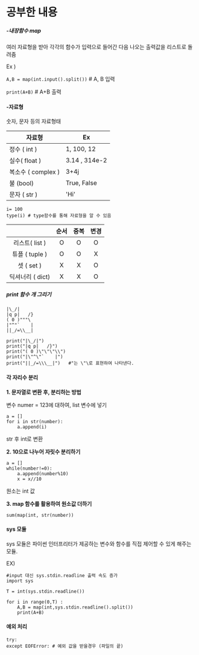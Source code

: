 # **공부한 내용**

##### -내장함수 map 

여러 자료형을 받아 각각의 함수가 입력으로 들어간 다음 나오는 출력값을 리스트로 돌려줌 

Ex )

 `A,B = map(int.input().split())` # A, B 입력

 `print(A+B)` # A+B 출력

#### -자료형

숫자, 문자 등의 자료형태

| 자료형             | Ex            |
| ------------------ | ------------- |
| 정수 ( int )       | 1, 100, 12    |
| 실수( float )      | 3.14 , 314e-2 |
| 복소수 ( complex ) | 3+4j          |
| 불 (bool)          | True, False   |
| 문자 ( str )       | 'Hi'          |

```
i= 100
type(i) # type함수를 통해 자료형을 알 수 있음
```



|                  | 순서 | 중복 | 변경 |
| :--------------: | :--: | :--: | :--: |
|  리스트( list )  |  O   |  O   |  O   |
|  튜플 ( tuple )  |  O   |  O   |  X   |
|    셋 ( set )    |  X   |  X   |  O   |
| 딕셔너리 ( dict) |  X   |  X   |  O   |

##### print  함수  개 그리기

```
|\_/|
|q p|   /}
( 0 )"""\
|"^"`    |
||_/=\\__|
```

```
print("|\_/|")
print("|q p|   /}")
print("( 0 )\"\"\"\\")
print("|\"^\"`    |")
print("||_/=\\\__|")   #"는 \"\로 표현하여 나타낸다.
```

#### 각 자리수 분리

**1. 문자열로 변환 후, 분리하는 방법**

변수 numer = 123에 대하여, list 변수에 넣기

```
a = []
for i in str(number):
    a.append(i)
```

str 후 int로 변환

**2. 10으로 나누어 자릿수 분리하기**

```
a = []
while(number!=0):
    a.append(number%10)
    x = x//10
```

원소는 int 값

**3. map 함수를 활용하여 원소값 더하기**
```
sum(map(int, str(number))
```

#### sys 모듈

sys 모듈은 파이썬 인터프리터가 제공하는 변수와 함수를 직접 제어할 수 있게 해주는 모듈.

EX)

```
#input 대신 sys.stdin.readline 출력 속도 증가
import sys

T = int(sys.stdin.readline())

for i in range(0,T) :
    A,B = map(int,sys.stdin.readline().split())
    print(A+B)
```

#### 예외 처리

```
try:
except EOFError: # 예외 값을 받을경우 (파일의 끝)
```
